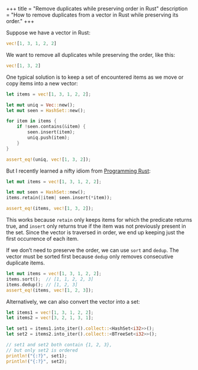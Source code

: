 +++
title = "Remove duplicates while preserving order in Rust"
description = "How to remove duplicates from a vector in Rust while preserving its order."
+++

Suppose we have a vector in Rust:

```rust
vec![1, 3, 1, 2, 2]
```

We want to remove all duplicates while preserving the order, like this:

```rust
vec![1, 3, 2]
```

One typical solution is to keep a set of encountered items as we move or copy items into a new vector:

```rust
let items = vec![1, 3, 1, 2, 2];

let mut uniq = Vec::new();
let mut seen = HashSet::new();

for item in items {
    if !seen.contains(&item) {
        seen.insert(item);
        uniq.push(item);
    }
}

assert_eq!(uniq, vec![1, 3, 2]);
```

But I recently learned a nifty idiom from [Programming Rust][0]:

```rust
let mut items = vec![1, 3, 1, 2, 2];

let mut seen = HashSet::new();
items.retain(|item| seen.insert(*item));

assert_eq!(items, vec![1, 3, 2]);
```

This works because `retain` only keeps items for which the predicate returns true, and `insert` only returns true if the item was not previously present in the set. Since the vector is traversed in order, we end up keeping just the first occurrence of each item.

If we don’t need to preserve the order, we can use `sort` and `dedup`. The vector must be sorted first because `dedup` only removes consecutive duplicate items.

```rust
let mut items = vec![1, 3, 1, 2, 2];
items.sort();  // [1, 1, 2, 2, 3]
items.dedup(); // [1, 2, 3]
assert_eq!(items, vec![1, 2, 3]);
```

Alternatively, we can also convert the vector into a set:

```rust
let items1 = vec![1, 3, 1, 2, 2];
let items2 = vec![3, 2, 1, 3, 1];

let set1 = items1.into_iter().collect::<HashSet<i32>>();
let set2 = items2.into_iter().collect::<BTreeSet<i32>>();

// set1 and set2 both contain {1, 2, 3},
// but only set2 is ordered
println!("{:?}", set1);
println!("{:?}", set2);
```

[0]: https://www.oreilly.com/library/view/programming-rust/9781491927274/
